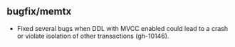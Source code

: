 ## bugfix/memtx

* Fixed several bugs when DDL with MVCC enabled could lead to a crash
  or violate isolation of other transactions (gh-10146).
